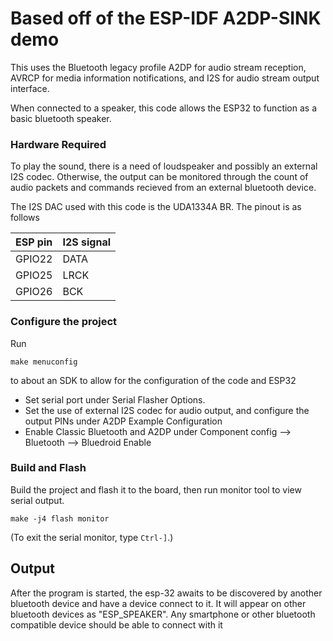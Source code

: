 Based off of the ESP-IDF A2DP-SINK demo
======================

This uses the Bluetooth legacy profile A2DP for audio stream reception, AVRCP for media information notifications, and I2S for audio stream output interface.

When connected to a speaker, this code allows the ESP32 to function as a basic bluetooth speaker.

### Hardware Required

To play the sound, there is a need of loudspeaker and possibly an external I2S codec. Otherwise, the output can be monitored through the count of audio packets and commands recieved from an external bluetooth device.

The I2S DAC used with this code is the UDA1334A BR. The pinout is as follows

| ESP pin   | I2S signal   |
| :-------- | :----------- |
| GPIO22    | DATA         |
| GPIO25    | LRCK         |
| GPIO26    | BCK          |

### Configure the project

Run
```
make menuconfig
```
to about an SDK to allow for the configuration of the code and ESP32

* Set serial port under Serial Flasher Options.
* Set the use of external I2S codec for audio output, and configure the output PINs under A2DP Example Configuration
* Enable Classic Bluetooth and A2DP under Component config --> Bluetooth --> Bluedroid Enable

### Build and Flash

Build the project and flash it to the board, then run monitor tool to view serial output.
```
make -j4 flash monitor
```
(To exit the serial monitor, type ``Ctrl-]``.)

## Output

After the program is started, the esp-32 awaits to be discovered by another bluetooth device and have a device connect to it. It will appear on other bluetooth devices as "ESP_SPEAKER". Any smartphone or other bluetooth compatible device should be able to connect with it